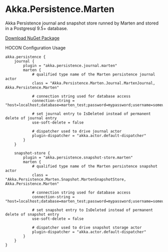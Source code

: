 # Akka.Persistence.Marten
Akka Persistence journal and snapshot store runned by Marten and stored in a Postgresql 9.5+ database.

[Download NuGet Package](https://www.nuget.org/packages/Akka.Persistence.Marten)

HOCON Configuration Usage 

    akka.persistence {
        journal {
            plugin = "akka.persistence.journal.marten"
            marten {
                # qualified type name of the Marten persistence journal actor
                class = "Akka.Persistence.Marten.Journal.MartenJournal, Akka.Persistence.Marten"

                # connection string used for database access
                connection-string = "host=localhost;database=marten_test;password=mypassword;username=someuser"

                # set journal entry to IsDeleted instead of permanent delete of journal entry
                use-soft-delete = false

                # dispatcher used to drive journal actor
                plugin-dispatcher = "akka.actor.default-dispatcher"
            }
        }

        snapshot-store {
            plugin = "akka.persistence.snapshot-store.marten"
            marten {
                # qualified type name of the Marten persistence snapshot actor
                class = "Akka.Persistence.Marten.Snapshot.MartenSnapshotStore, Akka.Persistence.Marten"

                # connection string used for database access
                connection-string = "host=localhost;database=marten_test;password=mypassword;username=someuser"

                # set snapshot entry to IsDeleted instead of permanent delete of snapshot entry
                use-soft-delete = false

                # dispatcher used to drive snapshot storage actor
                plugin-dispatcher = "akka.actor.default-dispatcher"
            }
        }
    }
